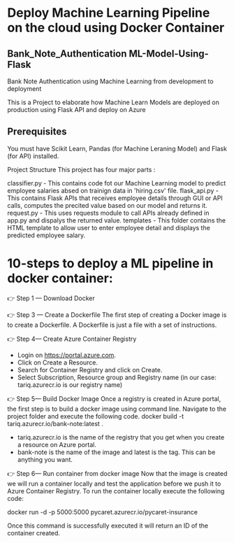 # Deploy Machine Learning Pipeline on the cloud using Docker Container
## Bank_Note_Authentication ML-Model-Using-Flask
Bank Note Authentication using Machine Learning from development to deployment

This is a Project to elaborate how Machine Learn Models are deployed on production using Flask API and deploy on Azure 

## Prerequisites
You must have Scikit Learn, Pandas (for Machine Leraning Model) and Flask (for API) installed.

Project Structure
This project has four major parts :

classifier.py - This contains code fot our Machine Learning model to predict employee salaries absed on trainign data in 'hiring.csv' file.
flask_api.py - This contains Flask APIs that receives employee details through GUI or API calls, computes the precited value based on our model and returns it.
request.py - This uses requests module to call APIs already defined in app.py and dispalys the returned value.
templates - This folder contains the HTML template to allow user to enter employee detail and displays the predicted employee salary.

# 10-steps to deploy a ML pipeline in docker container:
👉 Step 1 — Download Docker 

👉 Step 3 — Create a Dockerfile
The first step of creating a Docker image is to create a Dockerfile. A Dockerfile is just a file with a set of instructions. 

👉 Step 4— Create Azure Container Registry
* Login on https://portal.azure.com.
* Click on Create a Resource.
* Search for Container Registry and click on Create.
* Select Subscription, Resource group and Registry name (in our case: tariq.azurecr.io is our registry name)

👉 Step 5— Build Docker Image
Once a registry is created in Azure portal, the first step is to build a docker image using command line. Navigate to the project folder and execute the following code.
docker build -t tariq.azurecr.io/bank-note:latest . 
* tariq.azurecr.io is the name of the registry that you get when you create a resource on Azure portal.
* bank-note is the name of the image and latest is the tag. This can be anything you want.

👉 Step 6— Run container from docker image
Now that the image is created we will run a container locally and test the application before we push it to Azure Container Registry. To run the container locally execute the following code:

docker run -d -p 5000:5000 pycaret.azurecr.io/pycaret-insurance

Once this command is successfully executed it will return an ID of the container created.
